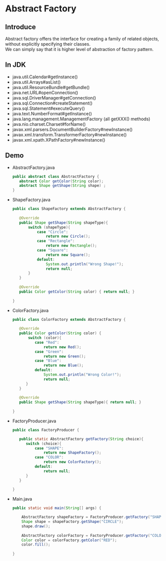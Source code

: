 # Abstract Factory

## Introduce

Abstract factory offers the interface for creating a family of related objects,<br>
without explicitly specifying their classes.<br>
We can simply say that it is higher level of abstraction of factory pattern.<br>

## In JDK

* java.util.Calendar#getInstance()
* java.util.Arrays#asList()
* java.util.ResourceBundle#getBundle()
* java.net.URL#openConnection()
* java.sql.DriverManager#getConnection()
* java.sql.Connection#createStatement()
* java.sql.Statement#executeQuery()
* java.text.NumberFormat#getInstance()
* java.lang.management.ManagementFactory (all getXXX() methods)
* java.nio.charset.Charset#forName()
* javax.xml.parsers.DocumentBuilderFactory#newInstance()
* javax.xml.transform.TransformerFactory#newInstance()
* javax.xml.xpath.XPathFactory#newInstance()

## Demo

* AbstractFactory.java

    ```java
    public abstract class AbstractFactory {
       abstract Color getColor(String color);
       abstract Shape getShape(String shape) ;
    }
    ```
    
* ShapeFactory.java
    
    ```java
    public class ShapeFactory extends AbstractFactory {
        
       @Override
       public Shape getShape(String shapeType){
           switch (shapeType){
               case "Circle":
                   return new Circle();
               case "Rectangle":
                   return new Rectangle();
               case "Square":
                   return new Square();
               default:
                   System.out.println("Wrong Shape!");
                   return null;
           }           
       }
       
       @Override
       public Color getColor(String color) { return null; }
       
    }
    ```

* ColorFactory.java

    ```java
    public class ColorFactory extends AbstractFactory {
        
       @Override
       public Color getColor(String color) {      
           switch (color){
              case "Red":
                  return new Red();
              case "Green":
                  return new Green();
              case "Blue":
                  return new Blue();
              default:
                  System.out.println("Wrong Color!");
                  return null;
          }   
       }
       
       @Override
       public Shape getShape(String shapeType){ return null; }
     
    }
    ```

* FactoryProducer.java
 
    ```java
    public class FactoryProducer {
    
       public static AbstractFactory getFactory(String choice){   
          switch (choice){
              case "SHAPE":
                  return new ShapeFactory();
              case "COLOR":
                  return new ColorFactory();
              default:
                  return null;
          }
       }
     
    }
    ```
    
* Main.java

    ```java
    public static void main(String[] args) {
    
        AbstractFactory shapeFactory = FactoryProducer.getFactory("SHAPE");
        Shape shape = shapeFactory.getShape("CIRCLE");
        shape.draw();
        
        AbstractFactory colorFactory = FactoryProducer.getFactory("COLOR");
        Color color = colorFactory.getColor("RED");
        color.fill();
        
    }
    ```
